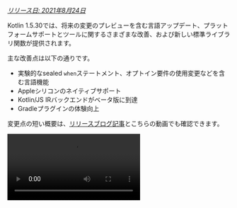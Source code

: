 [//]: # (title: Kotlin 1.5.30の新機能)

_[リリース日: 2021年8月24日](releases.md#release-details)_

Kotlin 1.5.30では、将来の変更のプレビューを含む言語アップデート、プラットフォームサポートとツールに関するさまざまな改善、および新しい標準ライブラリ関数が提供されます。

主な改善点は以下の通りです。
* 実験的なsealed `when`ステートメント、オプトイン要件の使用変更などを含む言語機能
* Appleシリコンのネイティブサポート
* Kotlin/JS IRバックエンドがベータ版に到達
* Gradleプラグインの体験向上

変更点の短い概要は、[リリースブログ記事](https://blog.jetbrains.com/kotlin/2021/08/kotlin-1-5-30-released/)とこちらの動画でも確認できます。

<video src="https://www.youtube.com/v/rNbb3A9IdOo" title="Kotlin 1.5.30"/>

## 言語機能

Kotlin 1.5.30では、将来の言語変更のプレビューが提供され、オプトイン要件メカニズムと型推論に改善がもたらされます。
* [sealed および Boolean の被験者に対する網羅的な `when` ステートメント](#exhaustive-when-statements-for-sealed-and-boolean-subjects)
* [スーパークラスとしての suspending 関数](#suspending-functions-as-supertypes)
* [実験的APIの暗黙的な使用に対するオプトイン要件](#requiring-opt-in-on-implicit-usages-of-experimental-apis)
* [異なるターゲットを持つオプトイン要件アノテーションの使用変更](#changes-to-using-opt-in-requirement-annotations-with-different-targets)
* [再帰的なジェネリック型の型推論の改善](#improvements-to-type-inference-for-recursive-generic-types)
* [ビルダー推論の制限の排除](#eliminating-builder-inference-restrictions)

### sealed および Boolean の被験者に対する網羅的な `when` ステートメント

> sealed (網羅的) `when` ステートメントのサポートは[実験的](components-stability.md)です。これはいつでも削除または変更される可能性があります。
> オプトインが必須であり(詳細は下記を参照)、評価目的でのみ使用してください。[YouTrack](https://youtrack.jetbrains.com/issue/KT-12380)でフィードバックをいただけると幸いです。
>
{style="warning"}

_網羅的な_ [`when`](control-flow.md#when-expressions-and-statements) ステートメントには、その被験者のすべての可能な型または値に対するブランチ、または特定の型に対するブランチが含まれ、残りのケースをカバーするための `else` ブランチが含まれます。

私たちはまもなく、非網羅的な `when` ステートメントを禁止し、`when` 式の動作と一貫性を持たせることを計画しています。スムーズな移行を確実にするため、sealed クラスまたは Boolean を持つ非網羅的な `when` ステートメントについてコンパイラが警告を報告するように構成できます。このような警告はKotlin 1.6でデフォルトで表示され、将来的にはエラーになります。

> Enumはすでに警告が表示されます。
>
{style="note"}

```kotlin
sealed class Mode {
    object ON : Mode()
    object OFF : Mode()
}

fun main() {
    val x: Mode = Mode.ON
    when (x) { 
        Mode.ON -> println("ON")
    }
// WARNING: Non exhaustive 'when' statements on sealed classes/interfaces 
// will be prohibited in 1.7, add an 'OFF' or 'else' branch instead

    val y: Boolean = true
    when (y) {  
        true -> println("true")
    }
// WARNING: Non exhaustive 'when' statements on Booleans will be prohibited 
// in 1.7, add a 'false' or 'else' branch instead
}
```

Kotlin 1.5.30でこの機能を有効にするには、言語バージョン `1.6` を使用します。[プログレッシブモード](whatsnew13.md#progressive-mode)を有効にすることで、警告をエラーに変更することもできます。

<tabs group="build-script">
<tab title="Kotlin" group-key="kotlin">

```kotlin
kotlin {
    sourceSets.all {
        languageSettings.apply {
            languageVersion = "1.6"
            //progressiveMode = true // false by default
        }
    }
}
```

</tab>
<tab title="Groovy" group-key="groovy">

```groovy
kotlin {
    sourceSets.all {
        languageSettings {
            languageVersion = '1.6'
            //progressiveMode = true // false by default
        }
    }
}
```

</tab>
</tabs>

### スーパークラスとしての suspending 関数

> suspending 関数をスーパークラスとして使用するサポートは[実験的](components-stability.md)です。これはいつでも削除または変更される可能性があります。
> オプトインが必須であり(詳細は下記を参照)、評価目的でのみ使用してください。[YouTrack](https://youtrack.jetbrains.com/issue/KT-18707)でフィードバックをいただけると幸いです。
>
{style="warning"}

Kotlin 1.5.30では、いくつかの制限付きで `suspend` 関数型をスーパークラスとして使用する機能のプレビューが提供されます。

```kotlin
class MyClass: suspend () -> Unit {
    override suspend fun invoke() { TODO() }
}
```

この機能を有効にするには、`-language-version 1.6` コンパイラオプションを使用します。

<tabs group="build-script">
<tab title="Kotlin" group-key="kotlin">

```kotlin
kotlin {
    sourceSets.all {
        languageSettings.apply {
            languageVersion = "1.6"
        }
    }
}
```

</tab>
<tab title="Groovy" group-key="groovy">

```groovy
kotlin {
    sourceSets.all {
        languageSettings {
            languageVersion = '1.6'
        }
    }
}
```

</tab>
</tabs>

この機能には以下の制限があります。
* 通常の関数型と `suspend` 関数型をスーパークラスとして混在させることはできません。これは、JVMバックエンドにおける `suspend` 関数型の実装の詳細によるものです。これらはマーカーインターフェースを持つ通常の関数型として表現されます。マーカーインターフェースのため、どのスーパーインターフェースが `suspend` で、どれが通常のものかを区別する方法がありません。
* 複数の `suspend` 関数型をスーパークラスとして使用することはできません。型チェックがある場合、複数の通常の関数型をスーパークラスとして使用することもできません。

### 実験的APIの暗黙的な使用に対するオプトイン要件

> オプトイン要件メカニズムは[実験的](components-stability.md)です。
> これはいつでも変更される可能性があります。[オプトインの方法を参照してください](opt-in-requirements.md)。
> 評価目的でのみ使用してください。[YouTrack](https://youtrack.jetbrains.com/issues/KT)でフィードバックをいただけると幸いです。
>
{style="warning"}

ライブラリの作者は、実験的なAPIを[オプトイン要件](opt-in-requirements.md#create-opt-in-requirement-annotations)としてマークすることで、その実験的状態をユーザーに知らせることができます。APIが使用されると、コンパイラは警告またはエラーを発生させ、それを抑制するために[明示的な同意](opt-in-requirements.md#opt-in-to-api)を要求します。

Kotlin 1.5.30では、コンパイラはシグネチャに実験的な型を持つすべての宣言を実験的として扱います。つまり、実験的なAPIの暗黙的な使用に対してもオプトインを要求します。例えば、関数の戻り値の型が実験的なAPI要素としてマークされている場合、その宣言が明示的にオプトインを要求するようにマークされていなくても、その関数の使用にはオプトインが必要になります。

```kotlin
// Library code

@RequiresOptIn(message = "This API is experimental.")
@Retention(AnnotationRetention.BINARY)
@Target(AnnotationTarget.CLASS)
annotation class MyDateTime // Opt-in requirement annotation

@MyDateTime
class DateProvider // A class requiring opt-in

// Client code

// Warning: experimental API usage
fun createDateSource(): DateProvider { /* ... */ }

fun getDate(): Date {
    val dateSource = createDateSource() // Also warning: experimental API usage
    // ... 
}
```

[オプトイン要件](opt-in-requirements.md)についてさらに詳しく学ぶ。

### 異なるターゲットを持つオプトイン要件アノテーションの使用変更

> オプトイン要件メカニズムは[実験的](components-stability.md)です。
> これはいつでも変更される可能性があります。[オプトインの方法を参照してください](opt-in-requirements.md)。
> 評価目的でのみ使用してください。[YouTrack](https://youtrack.jetbrains.com/issues/KT)でフィードバックをいただけると幸いです。
>
{style="warning"}

Kotlin 1.5.30では、異なる[ターゲット](https://kotlinlang.org/api/latest/jvm/stdlib/kotlin.annotation/-target/)を持つオプトイン要件アノテーションの使用と宣言に関する新しいルールが導入されます。コンパイラは、コンパイル時に処理するのが非実用的なユースケースに対してエラーを報告するようになりました。Kotlin 1.5.30では以下の通りです。
* ローカル変数および値パラメータをオプトイン要件アノテーションでマークすることは、使用箇所では禁止されています。
* オーバーライドのマークは、その基本宣言もマークされている場合にのみ許可されます。
* バッキングフィールドとゲッターのマークは禁止されています。代わりに基本プロパティをマークできます。
* `TYPE` および `TYPE_PARAMETER` アノテーションターゲットをオプトイン要件アノテーション宣言サイトで設定することは禁止されています。

[オプトイン要件](opt-in-requirements.md)についてさらに詳しく学ぶ。

### 再帰的なジェネリック型の型推論の改善

KotlinとJavaでは、型パラメータで自分自身を参照する再帰的なジェネリック型を定義できます。Kotlin 1.5.30では、Kotlinコンパイラは、対応する型パラメータが再帰的なジェネリックである場合、その上限のみに基づいて型引数を推論できるようになりました。これにより、JavaでビルダーAPIを作成するためによく使用される、再帰的なジェネリック型を使ったさまざまなパターンを作成することが可能になります。

```kotlin
// Kotlin 1.5.20
val containerA = PostgreSQLContainer<Nothing>(DockerImageName.parse("postgres:13-alpine")).apply {
    withDatabaseName("db")
    withUsername("user")
    withPassword("password")
    withInitScript("sql/schema.sql")
}

// Kotlin 1.5.30
val containerB = PostgreSQLContainer(DockerImageName.parse("postgres:13-alpine"))
    .withDatabaseName("db")
    .withUsername("user")
    .withPassword("password")
    .withInitScript("sql/schema.sql")
```

`-Xself-upper-bound-inference` または `-language-version 1.6` コンパイラオプションを渡すことで、改善を有効にできます。新しくサポートされたユースケースの他の例は、[こちらのYouTrackチケット](https://youtrack.jetbrains.com/issue/KT-40804)を参照してください。

### ビルダー推論の制限の排除

ビルダー推論は、ラムダ引数内の他の呼び出しからの型情報に基づいて、呼び出しの型引数を推論できる特殊な型推論です。これは、[`buildList()`](https://kotlinlang.org/api/latest/jvm/stdlib/kotlin.collections/build-list.html)や[`sequence()`](https://kotlinlang.org/api/latest/jvm/stdlib/kotlin.sequences/sequence.html)などのジェネリックビルダー関数を呼び出す際に役立ちます: `buildList { add("string") }`。

このようなラムダ引数内では、以前はビルダー推論が推論しようとする型情報の使用に制限がありました。つまり、それを指定できるだけで、取得することはできませんでした。例えば、明示的に型引数を指定せずに `buildList()` のラムダ引数内で [`get()`](https://kotlinlang.org/api/latest/jvm/stdlib/kotlin.collections/-list/get.html) を呼び出すことはできませんでした。

Kotlin 1.5.30では、`-Xunrestricted-builder-inference` コンパイラオプションにより、これらの制限が解除されます。このオプションを追加することで、ジェネリックビルダー関数のラムダ引数内でこれまで禁止されていた呼び出しを有効にできます。

```kotlin
@kotlin.ExperimentalStdlibApi
val list = buildList {
    add("a")
    add("b")
    set(1, null)
    val x = get(1)
    if (x != null) {
        removeAt(1)
    }
}

@kotlin.ExperimentalStdlibApi
val map = buildMap {
    put("a", 1)
    put("b", 1.1)
    put("c", 2f)
}
```

また、この機能は `-language-version 1.6` コンパイラオプションでも有効にできます。

## Kotlin/JVM

Kotlin 1.5.30では、Kotlin/JVMに以下の機能が追加されます。
* [アノテーションクラスのインスタンス化](#instantiation-of-annotation-classes)
* [Nullabilityアノテーションサポート設定の改善](#improved-nullability-annotation-support-configuration)

JVMプラットフォームにおけるKotlin Gradleプラグインのアップデートについては、[Gradle](#gradle)セクションを参照してください。

### アノテーションクラスのインスタンス化

> アノテーションクラスのインスタンス化は[実験的](components-stability.md)です。これはいつでも削除または変更される可能性があります。
> オプトインが必須であり(詳細は下記を参照)、評価目的でのみ使用してください。[YouTrack](https://youtrack.jetbrains.com/issue/KT-45395)でフィードバックをいただけると幸いです。
>
{style="warning"}

Kotlin 1.5.30では、[アノテーションクラス](annotations.md)のコンストラクタを任意のコードで呼び出して、結果のインスタンスを取得できるようになりました。この機能は、アノテーションインターフェースの実装を許可するJavaの規約と同じユースケースをカバーします。

```kotlin
annotation class InfoMarker(val info: String)

fun processInfo(marker: InfoMarker) = ...

fun main(args: Array<String>) {
    if (args.size != 0)
        processInfo(getAnnotationReflective(args))
    else
        processInfo(InfoMarker("default"))
}
```

この機能を有効にするには、`-language-version 1.6` コンパイラオプションを使用します。非`val`パラメータやセカンダリコンストラクタとは異なるメンバを定義するための制限など、現在のアノテーションクラスのすべての制限はそのまま残ることに注意してください。

アノテーションクラスのインスタンス化について、[このKEEP](https://github.com/Kotlin/KEEP/blob/master/proposals/annotation-instantiation.md)で詳しく学ぶ。

### Nullabilityアノテーションサポート設定の改善

Kotlinコンパイラは、さまざまな種類の[Nullabilityアノテーション](java-interop.md#nullability-annotations)を読み取り、JavaからのNullability情報を取得できます。この情報により、Javaコードを呼び出すときにKotlinでNullabilityの不一致を報告できます。

Kotlin 1.5.30では、特定の種類のNullabilityアノテーションからの情報に基づいて、コンパイラがNullabilityの不一致を報告するかどうかを指定できます。コンパイラオプション `-Xnullability-annotations=@<package-name>:<report-level>` を使用するだけです。引数には、完全修飾されたNullabilityアノテーションパッケージ名と、次のいずれかのレポートレベルを指定します。
* `ignore` でNullabilityの不一致を無視
* `warn` で警告を報告
* `strict` でエラーを報告

サポートされている[Nullabilityアノテーションの完全なリスト](java-interop.md#nullability-annotations)と、それらの完全修飾パッケージ名を参照してください。

新しくサポートされた[RxJava](https://github.com/ReactiveX/RxJava) 3のNullabilityアノテーションのエラー報告を有効にする例を以下に示します: `-Xnullability-annotations=@io.reactivex.rxjava3.annotations:strict`。このようなNullabilityの不一致は、デフォルトではすべて警告になることに注意してください。

## Kotlin/Native

Kotlin/Nativeには、さまざまな変更と改善が加えられました。
* [Appleシリコンのサポート](#apple-silicon-support)
* [CocoaPods GradleプラグインのKotlin DSLの改善](#improved-kotlin-dsl-for-the-cocoapods-gradle-plugin)
* [Swift 5.5 async/awaitとの実験的な相互運用](#experimental-interoperability-with-swift-5-5-async-await)
* [オブジェクトとコンパニオンオブジェクトのSwift/Objective-Cマッピングの改善](#improved-swift-objective-c-mapping-for-objects-and-companion-objects)
* [MinGWターゲット向けのインポートライブラリなしのDLLへのリンクの非推奨化](#deprecation-of-linkage-against-dlls-without-import-libraries-for-mingw-targets)

### Appleシリコンのサポート

Kotlin 1.5.30では、[Appleシリコン](https://support.apple.com/en-us/HT211814)のネイティブサポートが導入されました。

以前は、Kotlin/NativeコンパイラとツールはAppleシリコンホストでの作業に[Rosettaトランスレーション環境](https://developer.apple.com/documentation/apple-silicon/about-the-rosetta-translation-environment)を必要としていました。Kotlin 1.5.30では、トランスレーション環境はもはや不要です。コンパイラとツールは追加のアクションなしでAppleシリコンハードウェア上で実行できます。

また、KotlinコードをAppleシリコン上でネイティブに実行するための新しいターゲットも導入されました。
* `macosArm64`
* `iosSimulatorArm64`
* `watchosSimulatorArm64`
* `tvosSimulatorArm64`

これらはIntelベースとAppleシリコンホストの両方で利用可能です。既存のすべてのターゲットもAppleシリコンホストで利用可能です。

1.5.30では、`kotlin-multiplatform` GradleプラグインにおいてAppleシリコンターゲットの基本的なサポートのみを提供していることに注意してください。特に、新しいシミュレーターターゲットは`ios`、`tvos`、`watchos`のターゲットショートカットには含まれていません。
新しいターゲットでのユーザーエクスペリエンスを向上させるために、引き続き作業を進めます。

### CocoaPods GradleプラグインのKotlin DSLの改善

#### Kotlin/Nativeフレームワークの新しいパラメータ

Kotlin 1.5.30では、Kotlin/Nativeフレームワーク向けのCocoaPods GradleプラグインDSLが改善されました。Pod設定でフレームワーク名に加えて、他のパラメータを指定できます。
* フレームワークの動的バージョンまたは静的バージョンを指定
* 依存関係のエクスポートを明示的に有効化
* Bitcode埋め込みを有効化

新しいDSLを使用するには、プロジェクトをKotlin 1.5.30にアップデートし、`build.gradle(.kts)`ファイルの`cocoapods`セクションでパラメータを指定します。

```kotlin
cocoapods {
    frameworkName = "MyFramework" // This property is deprecated 
    // and will be removed in future versions
    // New DSL for framework configuration:
    framework {
        // All Framework properties are supported
        // Framework name configuration. Use this property instead of 
        // deprecated 'frameworkName'
        baseName = "MyFramework"
        // Dynamic framework support
        isStatic = false
        // Dependency export
        export(project(":anotherKMMModule"))
        transitiveExport = false // This is default.
        // Bitcode embedding
        embedBitcode(BITCODE)
    }
}
```

#### Xcode設定のカスタム名のサポート

Kotlin CocoaPods Gradleプラグインは、Xcodeビルド設定でのカスタム名をサポートしています。これは、Xcodeでビルド設定に特殊な名前（例: `Staging`）を使用している場合にも役立ちます。

カスタム名を指定するには、`build.gradle(.kts)`ファイルの`cocoapods`セクションで`xcodeConfigurationToNativeBuildType`パラメータを使用します。

```kotlin
cocoapods {
    // Maps custom Xcode configuration to NativeBuildType
    xcodeConfigurationToNativeBuildType["CUSTOM_DEBUG"] = NativeBuildType.DEBUG
    xcodeConfigurationToNativeBuildType["CUSTOM_RELEASE"] = NativeBuildType.RELEASE
}
```

このパラメータはPodspecファイルには表示されません。XcodeがGradleビルドプロセスを実行すると、Kotlin CocoaPods Gradleプラグインが必要なネイティブビルドタイプを選択します。

> `Debug`と`Release`の設定はデフォルトでサポートされているため、宣言する必要はありません。
>
{style="note"}

### Swift 5.5 async/awaitとの実験的な相互運用

> Swift async/awaitとの並行処理の相互運用は[実験的](components-stability.md)です。これはいつでも削除または変更される可能性があります。
> 評価目的でのみ使用してください。[YouTrack](https://youtrack.jetbrains.com/issue/KT-47610)でフィードバックをいただけると幸いです。
>
{style="warning"}

[Kotlinのsuspend関数をObjective-CおよびSwiftから呼び出すサポートを1.4.0で追加しました](whatsnew14.md#support-for-kotlin-s-suspending-functions-in-swift-and-objective-c)が、新しいSwift 5.5機能である[`async`と`await`修飾子による並行処理](https://github.com/apple/swift-evolution/blob/main/proposals/0296-async-await.md)に対応するために改善を進めています。

Kotlin/Nativeコンパイラは、Nullableな戻り値を持つsuspend関数に対して、生成されたObjective-Cヘッダに`_Nullable_result`属性を出力するようになりました。これにより、Swiftから適切なNullabilityを持つ`async`関数として呼び出すことが可能になります。

この機能は実験的であり、将来的にKotlinとSwiftの両方の変更によって影響を受ける可能性があることに注意してください。今のところ、私たちはこの機能のプレビューを提供しており、いくつかの制限がありますが、皆様からのフィードバックをお待ちしております。現在の状態について詳しく学び、[このYouTrack issue](https://youtrack.jetbrains.com/issue/KT-47610)でフィードバックを残してください。

### オブジェクトとコンパニオンオブジェクトのSwift/Objective-Cマッピングの改善

オブジェクトとコンパニオンオブジェクトの取得が、ネイティブiOS開発者にとってより直感的な方法でできるようになりました。例えば、Kotlinに以下のオブジェクトがある場合:

```kotlin
object MyObject {
    val x = "Some value"
}

class MyClass {
    companion object {
        val x = "Some value"
    }
}
```

Swiftでそれらにアクセスするには、`shared`と`companion`プロパティを使用できます。

```swift
MyObject.shared
MyObject.shared.x
MyClass.companion
MyClass.Companion.shared
```

[Swift/Objective-Cの相互運用](native-objc-interop.md)について詳しく学ぶ。

### MinGWターゲット向けのインポートライブラリなしのDLLへのリンクの非推奨化

[LLD](https://lld.llvm.org/)はLLVMプロジェクトのリンカであり、主にその優れたパフォーマンスという利点から、MinGWターゲット向けのKotlin/Nativeでデフォルトのld.bfdに代わって使用を開始する予定です。

しかし、LLDの最新の安定版は、MinGW (Windows) ターゲット向けのDLLへの直接リンクをサポートしていません。そのようなリンクには[インポートライブラリ](https://stackoverflow.com/questions/3573475/how-does-the-import-library-work-details/3573527#3573527)の使用が必要です。Kotlin/Native 1.5.30ではこれらは不要ですが、将来的にLLDがMinGWのデフォルトリンカになることと互換性がないことを知らせる警告を追加しています。

LLDリンカへの移行に関する皆様のご意見やご懸念を、[このYouTrack issue](https://youtrack.jetbrains.com/issue/KT-47605)で共有してください。

## Kotlin Multiplatform

1.5.30では、Kotlin Multiplatformに以下の注目すべきアップデートがもたらされます。
* [共有ネイティブコードでカスタム`cinterop`ライブラリを使用する機能](#ability-to-use-custom-cinterop-libraries-in-shared-native-code)
* [XCFrameworksのサポート](#support-for-xcframeworks)
* [Androidアーティファクトの新しいデフォルトのパブリッシング設定](#new-default-publishing-setup-for-android-artifacts)

### 共有ネイティブコードでカスタム`cinterop`ライブラリを使用する機能

Kotlin Multiplatformは、[プラットフォーム固有のinteropライブラリを共有ソースセットで使用するオプション](https://www.jetbrains.com/help/kotlin-multiplatform-dev/multiplatform-share-on-platforms.html#connect-platform-specific-libraries)を提供します。1.5.30より前は、これはKotlin/Nativeディストリビューションに同梱されている[プラットフォームライブラリ](native-platform-libs.md)でのみ機能しました。1.5.30以降、カスタム`cinterop`ライブラリでも使用できるようになりました。この機能を有効にするには、`gradle.properties`に`kotlin.mpp.enableCInteropCommonization=true`プロパティを追加します。

```none
kotlin.mpp.enableGranularSourceSetsMetadata=true
kotlin.native.enableDependencyPropagation=false
kotlin.mpp.enableCInteropCommonization=true
```

### XCFrameworksのサポート

すべてのKotlin Multiplatformプロジェクトで、XCFrameworksを出力フォーマットとして使用できるようになりました。Appleはユニバーサル（fat）フレームワークの代替としてXCFrameworksを導入しました。XCFrameworksを使用することで、次のことが可能になります。
* すべてのターゲットプラットフォームとアーキテクチャのロジックを単一のバンドルにまとめることができます。
* アプリケーションをApp Storeに公開する前に、不要なアーキテクチャをすべて削除する必要がなくなります。

XCFrameworksは、Apple M1デバイスやシミュレーターでKotlinフレームワークを使用したい場合に役立ちます。

XCFrameworksを使用するには、`build.gradle(.kts)`スクリプトを更新します。

<tabs group="build-script">
<tab title="Kotlin" group-key="kotlin">

```kotlin
import org.jetbrains.kotlin.gradle.plugin.mpp.apple.XCFramework

plugins {
    kotlin("multiplatform")
}

kotlin {
    val xcf = XCFramework()
  
    ios {
        binaries.framework {
            baseName = "shared"
            xcf.add(this)
        }
    }
    watchos {
        binaries.framework {
            baseName = "shared"
            xcf.add(this)
        }
    }
    tvos {
        binaries.framework {
            baseName = "shared"
            xcf.add(this)
        }
    }
}
```

</tab>
<tab title="Groovy" group-key="groovy">

```groovy
import org.jetbrains.kotlin.gradle.plugin.mpp.apple.XCFrameworkConfig

plugins {
    id 'org.jetbrains.kotlin.multiplatform'
}

kotlin {
    def xcf = new XCFrameworkConfig(project)

    ios {
        binaries.framework {
            baseName = "shared"
            xcf.add(it)
        }
    }
    watchos {
        binaries.framework {
            baseName = "shared"
            xcf.add(it)
        }
    }
    tvos {
        binaries.framework {
            baseName = "shared"
            xcf.add(it)
        }
    }
}
```

</tab>
</tabs>

XCFrameworksを宣言すると、以下の新しいGradleタスクが登録されます。
* `assembleXCFramework`
* `assembleDebugXCFramework` (加えて、[dSYMsを含む](native-ios-symbolication.md)デバッグアーティファクト)
* `assembleReleaseXCFramework`

XCFrameworksについて、[このWWDC動画](https://developer.apple.com/videos/play/wwdc2019/416/)で詳しく学ぶ。

### Androidアーティファクトの新しいデフォルトのパブリッシング設定

`maven-publish` Gradleプラグインを使用すると、ビルドスクリプトで[Androidバリアント](https://developer.android.com/studio/build/build-variants)名を指定することで、[Androidターゲット向けのマルチプラットフォームライブラリを公開](https://www.jetbrains.com/help/kotlin-multiplatform-dev/multiplatform-publish-lib-setup.html#publish-an-android-library)できます。Kotlin Gradleプラグインは公開を自動的に生成します。

1.5.30より前では、生成された公開[メタデータ](https://docs.gradle.org/current/userguide/publishing_gradle_module_metadata.html)には、公開されたすべてのAndroidバリアントのビルドタイプ属性が含まれており、ライブラリの利用者が使用するビルドタイプとしか互換性がありませんでした。Kotlin 1.5.30では、新しいデフォルトのパブリッシング設定が導入されます。
* プロジェクトが公開するすべてのAndroidバリアントが同じビルドタイプ属性を持つ場合、公開されるバリアントはビルドタイプ属性を持たず、任意のビルドタイプと互換性があります。
* 公開されるバリアントが異なるビルドタイプ属性を持つ場合、`release`値を持つもののみがビルドタイプ属性なしで公開されます。これにより、リリースバリアントは利用側で任意のビルドタイプと互換性を持つ一方、非リリースバリアントは対応する利用側のビルドタイプとのみ互換性があります。

すべてのバリアントのビルドタイプ属性を保持してオプトアウトするには、`kotlin.android.buildTypeAttribute.keep=true`のGradleプロパティを設定できます。

## Kotlin/JS

Kotlin/JSには1.5.30で2つの大きな改善がもたらされます。
* [JS IRコンパイラバックエンドがベータ版に到達](#js-ir-compiler-backend-reaches-beta)
* [Kotlin/JS IRバックエンドを使用するアプリケーションのデバッグ体験の向上](#better-debugging-experience-for-applications-with-the-kotlin-js-ir-backend)

### JS IRコンパイラバックエンドがベータ版に到達

1.4.0で[アルファ版](components-stability.md)として導入されたKotlin/JSの[IRベースのコンパイラバックエンド](whatsnew14.md#unified-backends-and-extensibility)がベータ版に到達しました。

以前、新しいバックエンドへのプロジェクトの移行を支援するために[JS IRバックエンドの移行ガイド](js-ir-migration.md)を公開しました。今回、必要な変更をIntelliJ IDEAで直接表示する[Kotlin/JS Inspection Pack](https://plugins.jetbrains.com/plugin/17183-kotlin-js-inspection-pack/) IDEプラグインをご紹介します。

### Kotlin/JS IRバックエンドを使用するアプリケーションのデバッグ体験の向上

Kotlin 1.5.30では、Kotlin/JS IRバックエンド向けにJavaScriptソースマップ生成が導入されます。これにより、IRバックエンドが有効になっている場合のKotlin/JSデバッグ体験が向上し、ブレークポイント、ステップ実行、適切なソース参照による読みやすいスタックトレースを含む完全なデバッグサポートが提供されます。

[ブラウザまたはIntelliJ IDEA UltimateでKotlin/JSをデバッグする方法](js-debugging.md)を学ぶ。

## Gradle

[Kotlin Gradleプラグインのユーザーエクスペリエンスを向上させる](https://youtrack.jetbrains.com/issue/KT-45778)という私たちの使命の一環として、以下の機能を実装しました。
* [Javaツールチェーンのサポート](#support-for-java-toolchains)。これには、[古いGradleバージョン向けに`UsesKotlinJavaToolchain`インターフェースでJDKホームを指定する機能](#ability-to-specify-jdk-home-with-useskotlinjavatoolchain-interface)が含まれます。
* [KotlinデーモンのJVM引数を明示的に指定するより簡単な方法](#easier-way-to-explicitly-specify-kotlin-daemon-jvm-arguments)

### Javaツールチェーンのサポート

Gradle 6.7では、「[Javaツールチェーンのサポート](https://docs.gradle.org/current/userguide/toolchains.html)」機能が導入されました。
この機能を使用すると、次のことが可能になります。
* Gradleとは異なるJDKおよびJREを使用して、コンパイル、テスト、および実行可能ファイルを実行できます。
* 未リリースの言語バージョンでコードをコンパイルおよびテストできます。

ツールチェーンのサポートにより、GradleはローカルのJDKを自動検出したり、ビルドに必要な不足しているJDKをインストールしたりできます。これにより、Gradle自体は任意のJDK上で実行でき、それでも[ビルドキャッシュ機能](gradle-compilation-and-caches.md#gradle-build-cache-support)を再利用できます。

Kotlin Gradleプラグインは、Kotlin/JVMコンパイルタスクに対してJavaツールチェーンをサポートしています。
Javaツールチェーン:
* JVMターゲットで利用可能な[`jdkHome`オプション](gradle-compiler-options.md#attributes-specific-to-jvm)を設定します。
  > [`jdkHome`オプションを直接設定する機能は非推奨になりました](https://youtrack.jetbrains.com/issue/KT-46541)。
  >
  {style="warning"}

* ユーザーが`jvmTarget`オプションを明示的に設定しなかった場合、[`kotlinOptions.jvmTarget`](gradle-compiler-options.md#attributes-specific-to-jvm)をツールチェーンのJDKバージョンに設定します。
  ツールチェーンが設定されていない場合、`jvmTarget`フィールドはデフォルト値を使用します。[JVMターゲットの互換性](gradle-configure-project.md#check-for-jvm-target-compatibility-of-related-compile-tasks)について詳しく学ぶ。

* [`kapt`ワーカー](kapt.md#run-kapt-tasks-in-parallel)がどのJDKで実行されるかに影響します。

ツールチェーンを設定するには、以下のコードを使用します。プレースホルダー`<MAJOR_JDK_VERSION>`を使用したいJDKバージョンに置き換えてください。

<tabs group="build-script">
<tab title="Kotlin" group-key="kotlin">

```kotlin
kotlin {
    jvmToolchain {
        (this as JavaToolchainSpec).languageVersion.set(JavaLanguageVersion.of(<MAJOR_JDK_VERSION>)) // "8"
    }
}
```

</tab>
<tab title="Groovy" group-key="groovy">

```groovy
kotlin {
    jvmToolchain {
        languageVersion.set(JavaLanguageVersion.of(<MAJOR_JDK_VERSION>)) // "8"
    }
}
```

</tab>
</tabs>

`kotlin`拡張機能を通じてツールチェーンを設定すると、Javaコンパイルタスクのツールチェーンも更新されることに注意してください。

`java`拡張機能を通じてツールチェーンを設定することもでき、Kotlinコンパイルタスクはそれを使用します。

```kotlin
java {
    toolchain {
        languageVersion.set(JavaLanguageVersion.of(<MAJOR_JDK_VERSION>)) // "8"
    }
}
```

`KotlinCompile`タスクの任意のJDKバージョンを設定する方法については、[Task DSLでJDKバージョンを設定する](gradle-configure-project.md#set-jdk-version-with-the-task-dsl)に関するドキュメントを参照してください。

Gradleバージョン6.1から6.6の場合、[JDKホームを設定するために`UsesKotlinJavaToolchain`インターフェースを使用します](#ability-to-specify-jdk-home-with-useskotlinjavatoolchain-interface)。

### UsesKotlinJavaToolchainインターフェースでのJDKホーム指定機能

[`kotlinOptions`](gradle-compiler-options.md)経由でJDKの設定をサポートするすべてのKotlinタスクが、`UsesKotlinJavaToolchain`インターフェースを実装するようになりました。JDKホームを設定するには、JDKへのパスを記述し、`<JDK_VERSION>`プレースホルダーを置き換えてください。

<tabs group="build-script">
<tab title="Kotlin" group-key="kotlin">

```kotlin
project.tasks
    .withType<UsesKotlinJavaToolchain>()
    .configureEach {
        it.kotlinJavaToolchain.jdk.use(
            "/path/to/local/jdk",
            JavaVersion.<LOCAL_JDK_VERSION>
        )
    }
```

</tab>
<tab title="Groovy" group-key="groovy">

```groovy
project.tasks
    .withType(UsesKotlinJavaToolchain.class)
    .configureEach {
        it.kotlinJavaToolchain.jdk.use(
            '/path/to/local/jdk',
            JavaVersion.<LOCAL_JDK_VERSION>
        )
    }
```

</tab>
</tabs>

Gradleバージョン6.1から6.6では`UsesKotlinJavaToolchain`インターフェースを使用してください。Gradle 6.7以降では、代わりに[Javaツールチェーン](#support-for-java-toolchains)を使用してください。

この機能を使用する場合、[kaptタスクワーカー](kapt.md#run-kapt-tasks-in-parallel)は[プロセス分離モード](https://docs.gradle.org/current/userguide/worker_api.html#changing_the_isolation_mode)のみを使用し、`kapt.workers.isolation`プロパティは無視されることに注意してください。

### KotlinデーモンのJVM引数を明示的に指定するより簡単な方法

Kotlin 1.5.30では、KotlinデーモンのJVM引数に関する新しいロジックが導入されました。以下のリストの各オプションは、それより前に指定されたオプションを上書きします。

* 何も指定しない場合、KotlinデーモンはGradleデーモンから引数を継承します（以前と同様）。例えば、`gradle.properties`ファイルでは次のようになります。

    ```none
    org.gradle.jvmargs=-Xmx1500m -Xms=500m
    ```

* GradleデーモンのJVM引数に`kotlin.daemon.jvm.options`システムプロパティがある場合、以前と同様にそれを使用します。

    ```none
    org.gradle.jvmargs=-Dkotlin.daemon.jvm.options=-Xmx1500m -Xms=500m
    ```

* `gradle.properties`ファイルに`kotlin.daemon.jvmargs`プロパティを追加できます。

    ```none
    kotlin.daemon.jvmargs=-Xmx1500m -Xms=500m
    ```

* `kotlin`拡張機能で引数を指定できます。

  <tabs group="build-script">
    <tab title="Kotlin" group-key="kotlin">

    ```kotlin
    kotlin {
        kotlinDaemonJvmArgs = listOf("-Xmx486m", "-Xms256m", "-XX:+UseParallelGC")
    }
    ```

    </tab>
    <tab title="Groovy" group-key="groovy">

    ```groovy
    kotlin {
        kotlinDaemonJvmArgs = ["-Xmx486m", "-Xms256m", "-XX:+UseParallelGC"]
    }
    ```

    </tab>
    </tabs>

* 特定のタスクの引数を指定できます。

    <tabs group="build-script">
    <tab title="Kotlin" group-key="kotlin">

    ```kotlin
    tasks
        .matching { it.name == "compileKotlin" && it is CompileUsingKotlinDaemon }
        .configureEach {
            (this as CompileUsingKotlinDaemon).kotlinDaemonJvmArguments.set(listOf("-Xmx486m", "-Xms256m", "-XX:+UseParallelGC"))
        }
    ```

    </tab>
    <tab title="Groovy" group-key="groovy">
  
    ```groovy
    tasks
        .matching {
            it.name == "compileKotlin" && it instanceof CompileUsingKotlinDaemon
        }
        .configureEach {
            kotlinDaemonJvmArguments.set(["-Xmx1g", "-Xms512m"])
        }
    ```

    </tab>
    </tabs>

    > この場合、タスク実行時に新しいKotlinデーモンインスタンスが起動する可能性があります。[KotlinデーモンとJVM引数の相互作用](gradle-compilation-and-caches.md#setting-kotlin-daemon-s-jvm-arguments)について詳しく学ぶ。
    >
    {style="note"}

Kotlinデーモンに関する詳細については、[KotlinデーモンとGradleでの使用方法](gradle-compilation-and-caches.md#the-kotlin-daemon-and-how-to-use-it-with-gradle)を参照してください。

## 標準ライブラリ

Kotlin 1.5.30では、標準ライブラリの`Duration`および`Regex` APIに改善がもたらされます。
* [`Duration.toString()`出力の変更](#changing-duration-tostring-output)
* [文字列からのDurationのパース](#parsing-duration-from-string)
* [特定のポジションでのRegexマッチング](#matching-with-regex-at-a-particular-position)
* [Regexをシーケンスに分割](#splitting-regex-to-a-sequence)

### Duration.toString()出力の変更

> Duration APIは[実験的](components-stability.md)です。これはいつでも削除または変更される可能性があります。
> 評価目的でのみ使用してください。[YouTrack](https://youtrack.jetbrains.com/issues/KT)でフィードバックをいただけると幸いです。
>
{style="warning"}

Kotlin 1.5.30より前では、[`Duration.toString()`](https://kotlinlang.org/api/latest/jvm/stdlib/kotlin.time/-duration/to-string.html)関数は、最もコンパクトで読みやすい数値となる単位で表現された引数の文字列表現を返していました。
今後は、数値コンポーネントとその単位の短縮名（`d`、`h`、`m`、`s`）を組み合わせた文字列値を返します。例えば、次のようになります。

|**関数呼び出しの例**|**以前の出力**|**現在の出力**|
| --- | --- | --- |
Duration.days(45).toString()|`45.0d`|`45d`|
Duration.days(1.5).toString()|`36.0h`|`1d 12h`|
Duration.minutes(1230).toString()|`20.5h`|`20h 30m`|
Duration.minutes(2415).toString()|`40.3h`|`1d 16h 15m`|
Duration.minutes(920).toString()|`920m`|`15h 20m`|
Duration.seconds(1.546).toString()|`1.55s`|`1.546s`|
Duration.milliseconds(25.12).toString()|`25.1ms`|`25.12ms`|

負の期間の表現方法も変更されました。負の期間にはマイナス記号 (`-`) がプレフィックスとして付き、複数のコンポーネントで構成されている場合は括弧で囲まれます。例: `-12m` と `-(1h 30m)`。

1秒未満の短い期間は、単一の数値とサブセカンド単位のいずれか（例: `ms` (ミリ秒)、`us` (マイクロ秒)、`ns` (ナノ秒)）で表現されることに注意してください。例: `140.884ms`、`500us`、`24ns`。科学的記数法はもはやそれらを表現するために使用されません。

期間を単一の単位で表現したい場合は、オーバーロードされた`Duration.toString(unit, decimals)`関数を使用してください。

> シリアライゼーションや交換など、特定のケースでは[`Duration.toIsoString()`](https://kotlinlang.org/api/latest/jvm/stdlib/kotlin.time/-duration/to-iso-string.html)を使用することをお勧めします。`Duration.toIsoString()`は、`Duration.toString()`ではなく、より厳密な[ISO-8601](https://www.iso.org/iso-8601-date-and-time-format.html)形式を使用します。
>
{style="note"}

### 文字列からのDurationのパース

> Duration APIは[実験的](components-stability.md)です。これはいつでも削除または変更される可能性があります。
> 評価目的でのみ使用してください。[このIssue](https://github.com/Kotlin/KEEP/issues/190)でフィードバックをいただけると幸いです。
>
{style="warning"}

Kotlin 1.5.30では、Duration APIに新しい関数が追加されました。
* [`parse()`](https://kotlinlang.org/api/latest/jvm/stdlib/kotlin.time/-duration/parse.html)。これは以下の出力のパースをサポートします。
    * [`toString()`](https://kotlinlang.org/api/latest/jvm/stdlib/kotlin.time/-duration/to-string.html)。
    * [`toString(unit, decimals)`](https://kotlinlang.org/api/latest/jvm/stdlib/kotlin.time/-duration/to-string.html)。
    * [`toIsoString()`](https://kotlinlang.org/api/latest/jvm/stdlib/kotlin.time/-duration/to-iso-string.html)。
* [`parseIsoString()`](https://kotlinlang.org/api/latest/jvm/stdlib/kotlin.time/-duration/parse-iso-string.html)。これは`toIsoString()`によって生成される形式からのみパースします。
* [`parseOrNull()`](https://kotlinlang.org/api/latest/jvm/stdlib/kotlin.time/-duration/parse-or-null.html) および [`parseIsoStringOrNull()`](https://kotlinlang.org/api/latest/jvm/stdlib/kotlin.time/-duration/parse-iso-string-or-null.html)。これらは上記の関数と同様に動作しますが、無効な期間形式の場合に`IllegalArgumentException`をスローする代わりに`null`を返します。

`parse()`および`parseOrNull()`の使用例をいくつか示します。

```kotlin
import kotlin.time.Duration
import kotlin.time.ExperimentalTime

@ExperimentalTime
fun main() {
//sampleStart
    val isoFormatString = "PT1H30M"
    val defaultFormatString = "1h 30m"
    val singleUnitFormatString = "1.5h"
    val invalidFormatString = "1 hour 30 minutes"
    println(Duration.parse(isoFormatString)) // "1h 30m"
    println(Duration.parse(defaultFormatString)) // "1h 30m"
    println(Duration.parse(singleUnitFormatString)) // "1h 30m"
    //println(Duration.parse(invalidFormatString)) // throws exception
    println(Duration.parseOrNull(invalidFormatString)) // "null"
//sampleEnd
}
```
{kotlin-runnable="true" kotlin-min-compiler-version="1.5" validate="false"}

`parseIsoString()`および`parseIsoStringOrNull()`の使用例をいくつか示します。

```kotlin
import kotlin.time.Duration
import kotlin.time.ExperimentalTime

@ExperimentalTime
fun main() {
//sampleStart
    val isoFormatString = "PT1H30M"
    val defaultFormatString = "1h 30m"
    println(Duration.parseIsoString(isoFormatString)) // "1h 30m"
    //println(Duration.parseIsoString(defaultFormatString)) // throws exception
    println(Duration.parseIsoStringOrNull(defaultFormatString)) // "null"
//sampleEnd
}
```
{kotlin-runnable="true" kotlin-min-compiler-version="1.5" validate="false"}

### 特定のポジションでのRegexマッチング

> `Regex.matchAt()`および`Regex.matchesAt()`関数は[実験的](components-stability.md)です。これらはいつでも削除または変更される可能性があります。
> 評価目的でのみ使用してください。[YouTrack](https://youtrack.jetbrains.com/issue/KT-34021)でフィードバックをいただけると幸いです。
>
{style="warning"}

新しい`Regex.matchAt()`および`Regex.matchesAt()`関数は、`String`または`CharSequence`内の特定のポジションで正規表現が正確に一致するかどうかをチェックする方法を提供します。

`matchesAt()`はブール値を返します。

```kotlin
fun main(){
//sampleStart
    val releaseText = "Kotlin 1.5.30 is released!"
    // regular expression: one digit, dot, one digit, dot, one or more digits
    val versionRegex = "\\d[.]\\d[.]\\d+".toRegex()
    println(versionRegex.matchesAt(releaseText, 0)) // "false"
    println(versionRegex.matchesAt(releaseText, 7)) // "true"
//sampleEnd
}
```
{kotlin-runnable="true" kotlin-min-compiler-version="1.5" validate="false"}

`matchAt()`は、一致が見つかればその一致を返し、見つからなければ`null`を返します。

```kotlin
fun main(){
//sampleStart
    val releaseText = "Kotlin 1.5.30 is released!"
    val versionRegex = "\\d[.]\\d[.]\\d+".toRegex()
    println(versionRegex.matchAt(releaseText, 0)) // "null"
    println(versionRegex.matchAt(releaseText, 7)?.value) // "1.5.30"
//sampleEnd
}
```
{kotlin-runnable="true" kotlin-min-compiler-version="1.5" validate="false"}

### Regexをシーケンスに分割

> `Regex.splitToSequence()`および`CharSequence.splitToSequence(Regex)`関数は[実験的](components-stability.md)です。これらはいつでも削除または変更される可能性があります。
> 評価目的でのみ使用してください。[YouTrack](https://youtrack.jetbrains.com/issue/KT-23351)でフィードバックをいただけると幸いです。
>
{style="warning"}

新しい`Regex.splitToSequence()`関数は、[`split()`](https://kotlinlang.org/api/latest/jvm/stdlib/kotlin.text/-regex/split.html)の遅延評価版です。与えられた正規表現の一致箇所で文字列を分割しますが、結果を[Sequence](sequences.md)として返すため、この結果に対するすべての操作は遅延実行されます。

```kotlin
fun main(){
//sampleStart
    val colorsText = "green, red , brown&blue, orange, pink&green"
    val regex = "[,\\s]+".toRegex()
    val mixedColor = regex.splitToSequence(colorsText)
        .onEach { println(it) }
        .firstOrNull { it.contains('&') }
    println(mixedColor) // "brown&blue"
//sampleEnd
}
```
{kotlin-runnable="true" kotlin-min-compiler-version="1.5" validate="false"}

同様の関数が`CharSequence`にも追加されました。

```kotlin
    val mixedColor = colorsText.splitToSequence(regex)
```
{kotlin-runnable="false"}

## Serialization 1.3.0-RC

`kotlinx.serialization` [1.3.0-RC](https://github.com/Kotlin/kotlinx.serialization/releases/tag/v1.3.0-RC)が、
新しいJSONシリアライゼーション機能とともに登場しました。
* Java IOストリームのシリアライゼーション
* デフォルト値に対するプロパティレベルの制御
* null値をシリアライゼーションから除外するオプション
* 多様性のあるシリアライゼーションにおけるカスタムクラスディスクリミネータ

詳細については、[変更履歴](https://github.com/Kotlin/kotlinx.serialization/releases/tag/v1.3.0-RC)を参照してください。